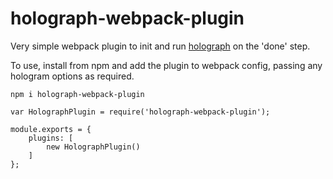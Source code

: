 # holograph-webpack-plugin

Very simple webpack plugin to init and run [holograph](https://github.com/holography/holograph) on the 'done' step.

To use, install from npm and add the plugin to webpack config, passing any hologram options as required.

```
npm i holograph-webpack-plugin
```

```
var HolographPlugin = require('holograph-webpack-plugin');

module.exports = {
    plugins: [
        new HolographPlugin()
    ]
};
```
